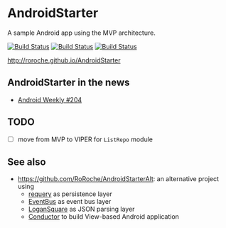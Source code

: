 # AndroidStarter
A sample Android app using the MVP architecture.

[![Build Status](https://travis-ci.org/RoRoche/AndroidStarter.svg?branch=master)](https://travis-ci.org/RoRoche/AndroidStarter)
[![Build Status](https://circleci.com/gh/RoRoche/AndroidStarter.svg?style=shield&circle-token=e1392aa8f9f0e28e84fcbe56e7799aa0dad35142)](https://circleci.com/gh/RoRoche/AndroidStarter)
[![Build Status](https://www.bitrise.io/app/4bb734986df5e64f.svg?token=Qhm_4tcy5Zg8fO6YbsKGHQ&branch=master)](https://www.bitrise.io/app/4bb734986df5e64f)

<http://roroche.github.io/AndroidStarter>

## AndroidStarter in the news

* [Android Weekly #204](http://androidweekly.net/issues/issue-204)

## TODO

- [ ] move from MVP to VIPER for `ListRepo` module

## See also

* <https://github.com/RoRoche/AndroidStarterAlt>: an alternative project using 
  * [requery](https://github.com/requery/requery/) as persistence layer
  * [EventBus](https://github.com/greenrobot/EventBus) as event bus layer
  * [LoganSquare](https://github.com/bluelinelabs/LoganSquare) as JSON parsing layer
  * [Conductor](https://github.com/bluelinelabs/Conductor) to build View-based Android application
